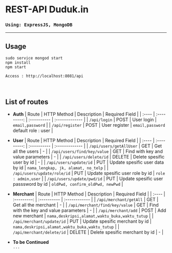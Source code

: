 # REST-API Duduk.in

### `Using: ExpressJS, MongoDB`
<hr>

## Usage
```
sudo service mongod start
npm install
npm start

Access : http://localhost:8081/api
```
<br>

## List of routes

- **Auth**
| Route | HTTP Method | Description | Required Field |
| :---- | :---------: | :---------- | :------------- |
| `/api/login` | POST | User login | `email,password` |
| `/api/register` | POST | User register | `email,password` default role : user |

- **User**
| Route | HTTP Method | Description | Required Field |
| :---- | :---------: | :---------- | :------------- |
| `/api/users/getAllUser` | GET | Get all the users | - |
| `/api/users/find/key/value` | GET | Find with key and value parameters | - |
| `/api/users/delete/id` | DELETE | Delete spesific user by id | - |
| `/api/users/update/id` | PUT | Update spesific user data by id | `nama_lengkap, jk, alamat, no_telp` |
| `/api/users/update/role/id` | PUT | Update spesific user role by id | `role : admin,user` |
| `/api/users/update/pwd/id` | PUT | Update spesific user passsword by id | `oldPwd, confirm_oldPwd, newPwd` |

- **Merchant**
| Route | HTTP Method | Description | Required Field |
| :---- | :---------: | :---------- | :------------ |
| `/api/merchant/getAll` | GET | Get all the merchant | - |
| `/api/merchant/find/key/value` | GET | Find with the key and value parameters | - |
| `/api/merchant/add` | POST | Add new merchant | `nama,deskripsi,alamat,waktu_buka,waktu_tutup` |
| `/api/merchant/update/id` | PUT | Update spesific merchant by id | `nama,deskripsi,alamat,waktu_buka,waktu_tutup` |
| `/api/merchant/delete/id` | DELETE | Delete spesific merchant by id | - |

- **To be Continued** <br>
`...`
